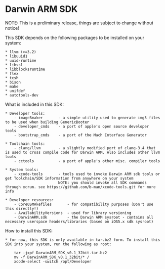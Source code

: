 Darwin ARM SDK
==============

NOTE: This is a preliminary release, things are subject to change without notice!

This SDK depends on the following packages to be installed on your system:

	* llvm (>=3.2)
	* libuuid1
	* uuid-runtime
	* libssl
	* libblocksruntime
	* flex
	* tcsh
	* bison
	* make
	* unifdef
	* autotools-dev

What is included in this SDK:

	* Developer tools:
		- image3maker		- a simple utility used to generate img3 files to be used when building GenericBooter
		- developer_cmds	- a port of apple's open source developer tools
		- bootstrap_cmds	- a port of the Mach Interface Generator

	* Toolchain tools:
		- clang/llvm		- a slightly modified port of clang-3.4 that is used to cross compile code for Darwin ARM. Also includes other llvm tools
		- cctools			- a port of apple's other misc. compiler tools

	* System tools:
		- xcode-tools		- tools used to invoke Darwin ARM sdk tools or get Toolchain/SDK information from anywhere on your system
					 		NOTE: you should invoke all SDK commands through xcrun. see https://github.com/b-man/xcode-tools.git for more info

	* Developer resources:
		- CoreOSMAkefiles		- for compatibility purposes (Don't use this directly!)
		- AvailabilityVersions	- used for library versioning
		- DarwinARM.sdk			- the Darwin ARM sysroot - contains all necessary userspace headers/libraries (based on iOS5.x sdk sysroot)


How to install this SDK:

	* for now, this SDK is only available in tar.bz2 form. To install this SDK into your system, run the following as root:

		tar -jxpf DarwinARM_SDK_v0.1_32bit.tar.bz2
		mv -f DarwinARM_SDK_v0.1_32bit/* /
		xcode-select -switch /opt/Developer

